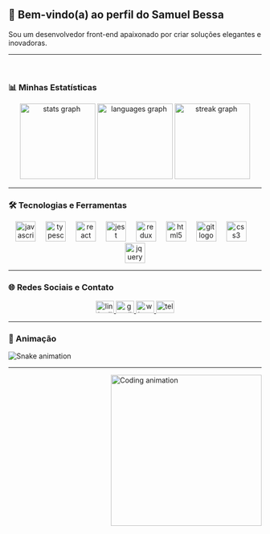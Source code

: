 ## 👋 Bem-vindo(a) ao perfil do Samuel Bessa

Sou um desenvolvedor front-end apaixonado por criar soluções elegantes e inovadoras.

---

<br>

### 📊 Minhas Estatísticas

<div align="center">
  <img src="https://github-readme-stats.vercel.app/api?username=samuelbessa&hide_title=false&hide_rank=false&show_icons=true&include_all_commits=true&count_private=true&disable_animations=false&theme=dracula&locale=en&hide_border=false&order=1" height="150" alt="stats graph"  />
  <img src="https://github-readme-stats.vercel.app/api/top-langs?username=samuelbessa&locale=en&hide_title=false&layout=compact&card_width=320&langs_count=5&theme=dracula&hide_border=false&order=2" height="150" alt="languages graph"  />
  <img src="https://streak-stats.demolab.com?user=samuelbessa&locale=en&mode=daily&theme=dracula&hide_border=false&border_radius=5&order=3" height="150" alt="streak graph"  />
</div>

---

### 🛠 Tecnologias e Ferramentas

<div align="center">
  <img src="https://cdn.jsdelivr.net/gh/devicons/devicon/icons/javascript/javascript-original.svg" height="40" alt="javascript logo" />
  <img width="12" />
  <img src="https://cdn.jsdelivr.net/gh/devicons/devicon/icons/typescript/typescript-original.svg" height="40" alt="typescript logo" />
  <img width="12" />
  <img src="https://cdn.jsdelivr.net/gh/devicons/devicon/icons/react/react-original.svg" height="40" alt="react logo" />
  <img width="12" />
  <img src="https://cdn.jsdelivr.net/gh/devicons/devicon/icons/jest/jest-plain.svg" height="40" alt="jest logo" />
  <img width="12" />
  <img src="https://cdn.jsdelivr.net/gh/devicons/devicon/icons/redux/redux-original.svg" height="40" alt="redux logo" />
  <img width="12" />
  <img src="https://cdn.jsdelivr.net/gh/devicons/devicon/icons/html5/html5-original.svg" height="40" alt="html5 logo" />
  <img width="12" />
  <img src="https://cdn.jsdelivr.net/gh/devicons/devicon/icons/git/git-original.svg" height="40" alt="git logo" />
  <img width="12" />
  <img src="https://cdn.jsdelivr.net/gh/devicons/devicon/icons/css3/css3-original.svg" height="40" alt="css3 logo" />
  <img width="12" />
  <img src="https://cdn.jsdelivr.net/gh/devicons/devicon/icons/jquery/jquery-original.svg" height="40" alt="jquery logo" />
</div>

---

### 🌐 Redes Sociais e Contato

<div align="center">
  <a href="https://www.linkedin.com/in/samuel-bessa-29a74a331/" target="_blank">
    <img src="https://raw.githubusercontent.com/maurodesouza/profile-readme-generator/master/src/assets/icons/social/linkedin/default.svg" width="36" height="24" alt="linkedin logo" />
  </a>
  <a href="mailto:dev.samuelbessa@gmail.com" target="_blank">
    <img src="https://raw.githubusercontent.com/maurodesouza/profile-readme-generator/master/src/assets/icons/social/gmail/default.svg" width="36" height="24" alt="gmail logo" />
  </a>
  <a href="https://wa.me/3899315290" target="_blank">
    <img src="https://raw.githubusercontent.com/maurodesouza/profile-readme-generator/master/src/assets/icons/social/whatsapp/default.svg" width="36" height="24" alt="whatsapp logo" />
  </a>
  <a href="https://t.me/seuusername" target="_blank">
    <img src="https://raw.githubusercontent.com/maurodesouza/profile-readme-generator/master/src/assets/icons/social/telegram/default.svg" width="36" height="24" alt="telegram logo" />
  </a>
</div>

---

### 🐍 Animação

<img src="https://raw.githubusercontent.com/samuelbessa/samuelbessa/output/snake.svg" alt="Snake animation" />

---

<img align="right" height="300" src="https://media.giphy.com/media/v1.Y2lkPTc5MGI3NjExdTh0aTYyNzlhMHVjc3A0dHV4bzB3ODN1bjZlZThnanhzNm1xeG1zYSZlcD12MV9naWZzX3NlYXJjaCZjdD1n/3o6vXTpomeZEyxufGU/giphy.gif" alt="Coding animation" />
